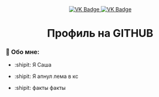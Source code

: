 <div id="badges" align ="center">
  <a href= "https://vk.com/veryblacktea">
    <img src = "https://img.shields.io/badge/VK-blue?style=for-the-badge&logo=VK&logoColor=white" alt="VK Badge"/>
  </a>

  <a href= "https://mail.google.com/mail/u/0/#inbox">
    <img src = "https://img.shields.io/badge/EMAIL-red?style=for-the-badge&logo=Gmail&logoColor=white" alt="VK Badge"/>
  </a>
</div>

<div id="view prof" align="center" >
  <img src="https://komarev.com/ghpvc/?username=forsayd&style=flat-square&color=blue" alt=""/>
</div>

<div id="hey there" align="center">
<h1> Профиль на GITHUB </h1>
</div>

### :older_man: Обо мне:

- :shipit: Я Саша

- :shipit: Я апнул лема в кс

- :shipit: факты факты
